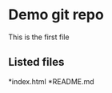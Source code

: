 <!-- simple readme -->
# Demo git repo

This is the first file


## Listed files

*index.html
*README.md

